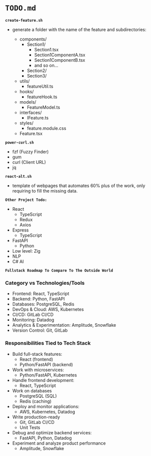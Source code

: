 # `TODO.md`

**`create-feature.sh`**

- generate a folder with the name of the feature and subdirectories:

  - components/
    - Section1/
      - Section1.tsx
      - Section1ComponentA.tsx
      - Section1ComponentB.tsx
      - and so on...
    - Section2/
    - Section3/
  - utils/
    - featureUtil.ts
  - hooks/
    - featureHook.ts
  - models/
    - FeatureModel.ts
  - interfaces/
    - IFeature.ts
  - styles/
    - feature.module.css
  - Feature.tsx

**`power-curl.sh`**

- fzf (Fuzzy Finder)
- gum
- curl (Client URL)
- jq

**`react-alt.sh`**

- template of webpages that automates 60% plus of the work, only requiring to fill the missing data.

**`Other Project Todo:`**

- React
  - TypeScript
  - Redux
  - Axios
- Express
  - TypeScript
- FastAPI
  - Python
- Low level: Zig
- NLP
- C# AI

**`Fullstack Roadmap To Compare To The Outside World`**

### Category vs Technologies/Tools

- Frontend: React, TypeScript
- Backend: Python, FastAPI
- Databases: PostgreSQL, Redis
- DevOps & Cloud: AWS, Kubernetes
- CI/CD: GitLab CI/CD
- Monitoring: Datadog
- Analytics & Experimentation: Amplitude, Snowflake
- Version Control: Git, GitLab

### Responsibilities Tied to Tech Stack

- Build full-stack features:
  - React (frontend)
  - Python/FastAPI (backend)
- Work with microservices:
  - Python/FastAPI, Kubernetes
- Handle frontend development:
  - React, TypeScript
- Work on databases
  - PostgreSQL (SQL)
  - Redis (caching)
- Deploy and monitor applications:
  - AWS, Kubernetes, Datadog
- Write production-ready
  - Git, GitLab CI/CD
  - Unit Tests
- Debug and optimize backend services:
  - FastAPI, Python, Datadog
- Experiment and analyze product performance
  - Amplitude, Snowflake
